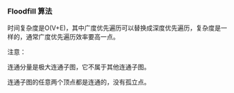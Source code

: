 ### Floodfill 算法

时间复杂度是O(V+E)，其中广度优先遍历可以替换成深度优先遍历，复杂度是一样的，通常广度优先遍历效率要高一点。

注意：

连通分量是极大连通子图，它不属于其他连通子图。

连通子图的任意两个顶点都是连通的，没有孤立点。



